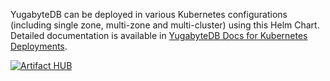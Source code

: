 YugabyteDB can be deployed in various Kubernetes configurations (including single zone, multi-zone and multi-cluster) using this Helm Chart. Detailed documentation is available in [YugabyteDB Docs for Kubernetes Deployments](https://docs.yugabyte.com/latest/deploy/kubernetes/). 

[![Artifact HUB](https://img.shields.io/endpoint?url=https://artifacthub.io/badge/repository/yugabyte)](https://artifacthub.io/packages/search?repo=yugabyte)
